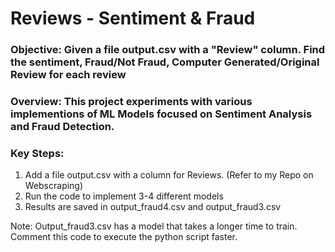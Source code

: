 # Reviews - Sentiment & Fraud

### Objective: Given a file output.csv with a "Review" column. Find the sentiment, Fraud/Not Fraud, Computer Generated/Original Review for each review

### Overview: This project experiments with various implementions of ML Models focused on Sentiment Analysis and Fraud Detection.

### Key Steps: 

1. Add a file output.csv with a column for Reviews. (Refer to my Repo on Webscraping)
2. Run the code to implement 3-4 different models
3. Results are saved in output_fraud4.csv and output_fraud3.csv

Note: Output_fraud3.csv has a model that takes a longer time to train. Comment this code to execute the python script faster. 
